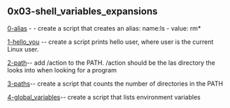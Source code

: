 ## 0x03-shell_variables_expansions

[0-alias](.\0-alias) - - create a script that creates an alias: name:ls - value: rm*

[1-hello_you](.\1-hello_you) -- create a script prints hello user, where user is the current Linux user.

[2-path](.\2-path)-- add /action to the PATH. /action should be the las directory the looks into when looking for a program

[3-paths](.\3-paths)-- create a script that counts the number of directories in the PATH

[4-global_variables](-\4-global_variables)-- create a script that lists environment variables